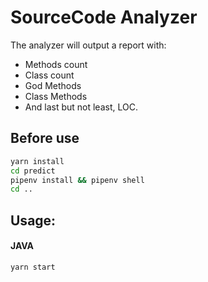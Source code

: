 # SourceCode Analyzer

The analyzer will output a report with:

- Methods count
- Class count
- God Methods
- Class Methods
- And last but not least, LOC.

## Before use

```bash
yarn install
cd predict
pipenv install && pipenv shell
cd ..
```

## Usage:

#### JAVA

```npm
yarn start
```
